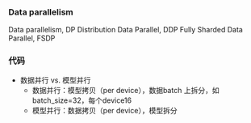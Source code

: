 
### Data parallelism

Data parallelism, DP
Distribution Data Parallel, DDP
Fully Sharded Data Parallel, FSDP

### 代码

- 数据并行 vs. 模型并行
    - 数据并行：模型拷贝（per device），数据batch 上拆分，如batch_size=32，每个device16
    - 模型并行：数据拷贝（per device），模型拆分
